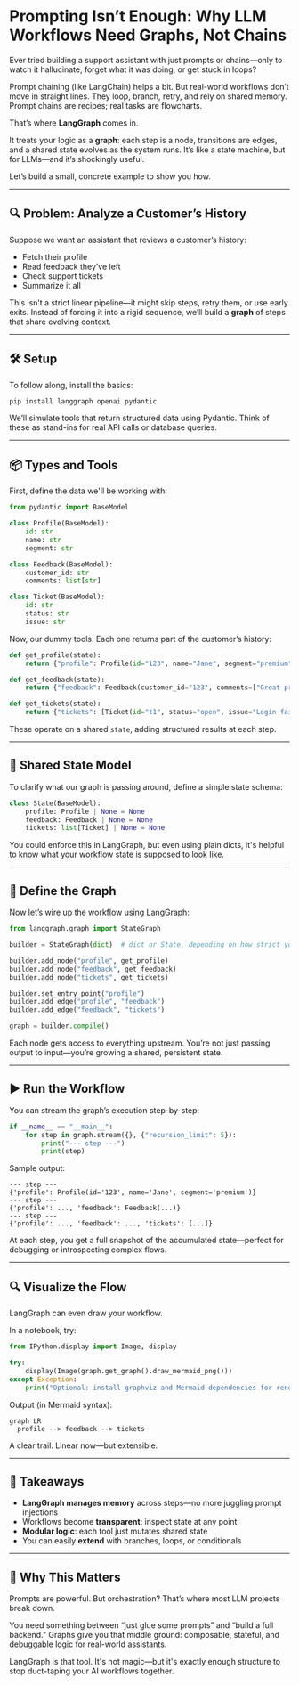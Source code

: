 # Prompting Isn’t Enough: Why LLM Workflows Need Graphs, Not Chains

Ever tried building a support assistant with just prompts or chains—only to watch it hallucinate, forget what it was doing, or get stuck in loops?

Prompt chaining (like LangChain) helps a bit. But real-world workflows don’t move in straight lines. They loop, branch, retry, and rely on shared memory. Prompt chains are recipes; real tasks are flowcharts.

That’s where **LangGraph** comes in.

It treats your logic as a **graph**: each step is a node, transitions are edges, and a shared state evolves as the system runs. It’s like a state machine, but for LLMs—and it’s shockingly useful.

Let’s build a small, concrete example to show you how.

---

## 🔍 Problem: Analyze a Customer’s History

Suppose we want an assistant that reviews a customer’s history:

* Fetch their profile
* Read feedback they’ve left
* Check support tickets
* Summarize it all

This isn’t a strict linear pipeline—it might skip steps, retry them, or use early exits. Instead of forcing it into a rigid sequence, we’ll build a **graph** of steps that share evolving context.

---

## 🛠️ Setup

To follow along, install the basics:

```bash
pip install langgraph openai pydantic
```

We’ll simulate tools that return structured data using Pydantic. Think of these as stand-ins for real API calls or database queries.

---

## 📦 Types and Tools

First, define the data we'll be working with:

```python
from pydantic import BaseModel

class Profile(BaseModel):
    id: str
    name: str
    segment: str

class Feedback(BaseModel):
    customer_id: str
    comments: list[str]

class Ticket(BaseModel):
    id: str
    status: str
    issue: str
```

Now, our dummy tools. Each one returns part of the customer’s history:

```python
def get_profile(state):
    return {"profile": Profile(id="123", name="Jane", segment="premium")}

def get_feedback(state):
    return {"feedback": Feedback(customer_id="123", comments=["Great product!", "Support was slow."])}

def get_tickets(state):
    return {"tickets": [Ticket(id="t1", status="open", issue="Login failed")]}
```

These operate on a shared `state`, adding structured results at each step.

---

## 🧠 Shared State Model

To clarify what our graph is passing around, define a simple state schema:

```python
class State(BaseModel):
    profile: Profile | None = None
    feedback: Feedback | None = None
    tickets: list[Ticket] | None = None
```

You could enforce this in LangGraph, but even using plain dicts, it's helpful to know what your workflow state is supposed to look like.

---

## 🔗 Define the Graph

Now let’s wire up the workflow using LangGraph:

```python
from langgraph.graph import StateGraph

builder = StateGraph(dict)  # dict or State, depending on how strict you want to be

builder.add_node("profile", get_profile)
builder.add_node("feedback", get_feedback)
builder.add_node("tickets", get_tickets)

builder.set_entry_point("profile")
builder.add_edge("profile", "feedback")
builder.add_edge("feedback", "tickets")

graph = builder.compile()
```

Each node gets access to everything upstream. You’re not just passing output to input—you’re growing a shared, persistent state.

---

## ▶️ Run the Workflow

You can stream the graph’s execution step-by-step:

```python
if __name__ == "__main__":
    for step in graph.stream({}, {"recursion_limit": 5}):
        print("--- step ---")
        print(step)
```

Sample output:

```
--- step ---
{'profile': Profile(id='123', name='Jane', segment='premium')}
--- step ---
{'profile': ..., 'feedback': Feedback(...)}
--- step ---
{'profile': ..., 'feedback': ..., 'tickets': [...]}
```

At each step, you get a full snapshot of the accumulated state—perfect for debugging or introspecting complex flows.

---

## 🔍 Visualize the Flow

LangGraph can even draw your workflow.

In a notebook, try:

```python
from IPython.display import Image, display

try:
    display(Image(graph.get_graph().draw_mermaid_png()))
except Exception:
    print("Optional: install graphviz and Mermaid dependencies for rendering.")
```

Output (in Mermaid syntax):

```
graph LR
  profile --> feedback --> tickets
```

A clear trail. Linear now—but extensible.

---

## 🧠 Takeaways

* **LangGraph manages memory** across steps—no more juggling prompt injections
* Workflows become **transparent**: inspect state at any point
* **Modular logic**: each tool just mutates shared state
* You can easily **extend** with branches, loops, or conditionals

---

## 🚀 Why This Matters

Prompts are powerful. But orchestration? That’s where most LLM projects break down.

You need something between “just glue some prompts” and “build a full backend.” Graphs give you that middle ground: composable, stateful, and debuggable logic for real-world assistants.

LangGraph is that tool. It's not magic—but it's exactly enough structure to stop duct-taping your AI workflows together.
